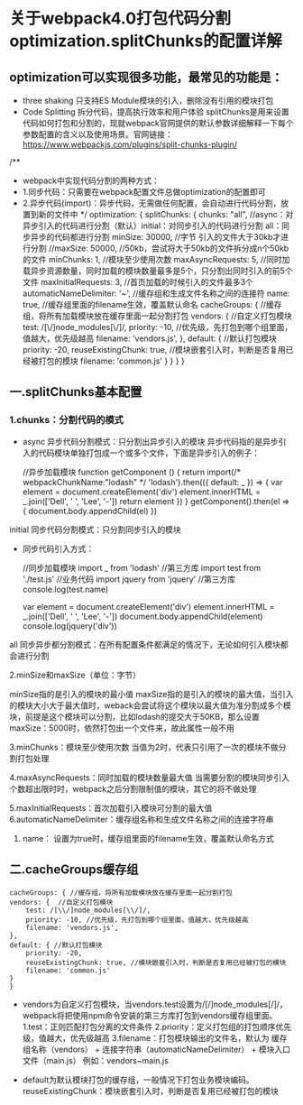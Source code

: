 # 关于webpack4.0打包代码分割optimization.splitChunks的配置详解

## optimization可以实现很多功能，最常见的功能是：

* three shaking 只支持ES Module模块的引入，删除没有引用的模块打包
* Code Splitting 拆分代码，提高执行效率和用户体验
splitChunks是用来设置代码如何打包和分割的，现就webpack官网提供的默认参数详细解释一下每个参数配置的含义以及使用场景。官网链接：https://www.webpackjs.com/plugins/split-chunks-plugin/

/**
   * webpack中实现代码分割的两种方式：
   * 1.同步代码：只需要在webpack配置文件总做optimization的配置即可
   * 2.异步代码(import)：异步代码，无需做任何配置，会自动进行代码分割，放置到新的文件中
   */
  optimization: {
    splitChunks: {
      chunks: "all",          //async：对异步引入的代码进行分割（默认）initial：对同步引入的代码进行分割 all：同步异步的代码都进行分割
      minSize: 30000,         //字节 引入的文件大于30kb才进行分割
      //maxSize: 50000,         //50kb，尝试将大于50kb的文件拆分成n个50kb的文件
      minChunks: 1,           //模块至少使用次数
      maxAsyncRequests: 5,    //同时加载异步资源数量，同时加载的模块数量最多是5个，只分割出同时引入的前5个文件
      maxInitialRequests: 3,  //首页加载的时候引入的文件最多3个
      automaticNameDelimiter: '~', //缓存组和生成文件名称之间的连接符
      name: true,                  //缓存组里面的filename生效，覆盖默认命名
      cacheGroups: { //缓存组，将所有加载模块放在缓存里面一起分割打包
        vendors: {  //自定义打包模块
          test: /[\\/]node_modules[\\/]/,
          priority: -10, //优先级，先打包到哪个组里面，值越大，优先级越高
          filename: 'vendors.js',
        },
        default: { //默认打包模块
          priority: -20,
          reuseExistingChunk: true, //模块嵌套引入时，判断是否复用已经被打包的模块
          filename: 'common.js'
        }
      }
    }
  }

## 一.splitChunks基本配置
### 1.chunks：分割代码的模式

* async 异步代码分割模式：只分割出异步引入的模块
异步代码指的是异步引入的代码模块单独打包成一个或多个文件，下面是异步引入的例子：

    //异步加载模块
    function getComponent () {
    return import(/* webpackChunkName:"lodash" */ 'lodash').then(({ default: _ }) => {
    var element = document.createElement('div')
    element.innerHTML = _.join(['Dell', ' ', 'Lee', '-'])
    return element
    })
    }
    getComponent().then(el => {
    document.body.appendChild(el)
    })

initial 同步代码分割模式：只分割同步引入的模块
* 同步代码引入方式：

    //同步加载模块
    import _ from 'lodash'  //第三方库
    import test from './test.js' //业务代码
    import jquery from 'jquery'  //第三方库
    console.log(test.name)

    var element = document.createElement('div')
    element.innerHTML = _.join(['Dell', ' ', 'Lee', '-'])
    document.body.appendChild(element)
    console.log(jquery('div'))

all 同步异步都分割模式：在所有配置条件都满足的情况下，无论如何引入模块都会进行分割

2.minSize和maxSize（单位：字节）

minSize指的是引入的模块的最小值
maxSize指的是引入的模块的最大值，当引入的模块大小大于最大值时，weback会尝试将这个模块以最大值为准分割成多个模块，前提是这个模块可以分割，比如lodash的提交大于50KB，那么设置maxSize：5000时，依然打包出一个文件来，故此属性一般不用

3.minChunks：模块至少使用次数
当值为2时，代表只引用了一次的模块不做分割打包处理

4.maxAsyncRequests：同时加载的模块数量最大值
当需要分割的模块同步引入个数超出限时时，webpack之后分割限制值的模块，其它的将不做处理

5.maxInitialRequests：首次加载引入模块可分割的最大值
6.automaticNameDelimiter：缓存组名称和生成文件名称之间的连接字符串
1. name： 设置为true时，缓存组里面的filename生效，覆盖默认命名方式

## 二.cacheGroups缓存组

    cacheGroups: { //缓存组，将所有加载模块放在缓存里面一起分割打包
    vendors: {  //自定义打包模块
        test: /[\\/]node_modules[\\/]/,
        priority: -10, //优先级，先打包到哪个组里面，值越大，优先级越高
        filename: 'vendors.js',
    },
    default: { //默认打包模块
        priority: -20,
        reuseExistingChunk: true, //模块嵌套引入时，判断是否复用已经被打包的模块
        filename: 'common.js'
    }
    }

* vendors为自定义打包模块，当vendors.test设置为/[\/]node_modules[\/]/，webpack将把使用npm命令安装的第三方库打包到vendors缓存组里面。
1.test：正则匹配打包分离的文件条件
2.priority：定义打包组的打包顺序优先级，值越大，优先级越高
3.filename：打包模块输出的文件名，默认为 缓存组名称（vendors） + 连接字符串（automaticNameDelimiter） + 模块入口文件（main.js） 例如：vendors~main.js

* default为默认模块打包的缓存组，一般情况下打包业务模块编码。
reuseExistingChunk：模块嵌套引入时，判断是否复用已经被打包的模块
